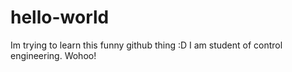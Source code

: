 # hello-world
Im trying to learn this funny github thing :D 
I am student of control engineering.
Wohoo!
